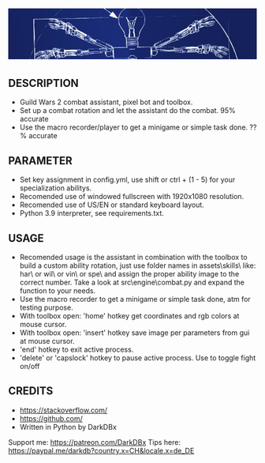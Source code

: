 # <img src="assets/layout/mmorpg_helper_title.png">

## DESCRIPTION
- Guild Wars 2 combat assistant, pixel bot and toolbox.
- Set up a combat rotation and let the assistant do the combat. 95% accurate
- Use the macro recorder/player to get a minigame or simple task done. ??% accurate


## PARAMETER
- Set key assignment in config.yml,
    use shift or ctrl + (1 - 5) for your specialization abilitys.
- Recomended use of windowed fullscreen with 1920x1080 resolution.
- Recomended use of US/EN or standard keyboard layout.
- Python 3.9 interpreter, see requirements.txt.


## USAGE
- Recomended usage is the assistant in combination with the toolbox to build a custom
    ability rotation, just use folder names in assets\skills\ like: har\ or wil\ or
    vin\ or spe\ and assign the proper ability image to the correct number.
    Take a look at src\engine\combat.py and expand the function to your needs.
- Use the macro recorder to get a minigame or simple task done, atm for testing purpose.
- With toolbox open: 'home' hotkey get coordinates and rgb colors at mouse cursor.
- With toolbox open: 'insert' hotkey save image per parameters from gui at mouse cursor.
- 'end' hotkey to exit active process.
- 'delete' or 'capslock' hotkey to pause active process. Use to toggle fight on/off


## CREDITS
- https://stackoverflow.com/
- https://github.com/
- Written in Python by DarkDBx


Support me: https://patreon.com/DarkDBx
Tips here: https://paypal.me/darkdb?country.x=CH&locale.x=de_DE


